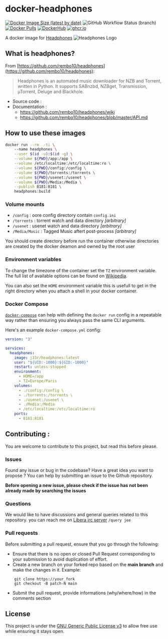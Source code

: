 # docker-headphones

[![Docker Image Size (latest by date)](https://img.shields.io/docker/image-size/j33r/headphones?style=flat-square)](https://microbadger.com/images/j33r/headphones)
![GitHub Workflow Status (branch)](https://img.shields.io/github/workflow/status/jee-r/docker-headphones/Deploy/main?style=flat-square)
[![Docker Pulls](https://img.shields.io/docker/pulls/j33r/headphones?style=flat-square)](https://hub.docker.com/r/j33r/headphones)
[![DockerHub](https://img.shields.io/badge/Dockerhub-j33r/headphones-%232496ED?logo=docker&style=flat-square)](https://hub.docker.com/r/j33r/headphones)
[![ghcr.io](https://img.shields.io/badge/ghrc%2Eio-jee%2D-r/headphones-%232496ED?logo=github&style=flat-square)](https://ghcr.io/jee-r/headphones)

A docker image for [Headphones](https://github.com/rembo10/headphones/) ![Headphones Logo](https://images.weserv.nl/?url=https://github.com/rembo10/headphones/raw/master/data/images/headphoneslogo.png&w=32&h=32)

## What is headphones?

From [https://github.com/rembo10/headphones](https://github.com/rembo10/headphones):

> Headphones is an automated music downloader for NZB and Torrent, written in Python. It supports SABnzbd, NZBget, Transmission, µTorrent, Deluge and Blackhole.

- Source code :
- Documentation : 
    - https://github.com/rembo10/headphones/wiki
    - https://github.com/rembo10/headphones/blob/master/API.md

## How to use these images

```bash
docker run --rm  -ti \                           
    --name headphones \
    --user $(id -u):$(id -g) \
    --volume ${PWD}/app:/app \
    --volume /etc/localtime:/etc/localtime:ro \
    --volume ${PWD}/config:/config \
    --volume ${PWD}/torrents:/torrents \
    --volume ${PWD}/usenet:/usenet \
    --volume ${PWD}/Media:/Media \
    --publish 8181:8181 \
    headphones:build
```    

### Volume mounts


- `/config` : oore config directory contain `config.ini`
- `/torrents` : torrent watch and data directory  *[arbitrary]*
- `/usenet` :  usenet watch and data directory *[arbitrary]*
- `/Media/Music` : Tagged Music aftert post-process *[arbitrary]*

You should create directory before run the container otherwise directories are created by the docker deamon and owned by the root user

### Environment variables

To change the timezone of the container set the `TZ` environment variable. The full list of available options can be found on [Wikipedia](https://en.wikipedia.org/wiki/List_of_tz_database_time_zones).

You can also set the `HOME` environment variable this is usefull to get in the right directory when you attach a shell in your docker container.


### Docker Compose

[`docker-compose`](https://docs.docker.com/compose/) can help with defining the `docker run` config in a repeatable way rather than ensuring you always pass the same CLI arguments.

Here's an example `docker-compose.yml` config:

```yaml
version: "3"

services:
  headphones:
    image: j33r/headphones:latest    
    user: "${UID:-1000}:${GID:-1000}"
    restart: unless-stopped
    environment:
      - HOME=/app
      - TZ=Europe/Paris
    volumes:
      - ./config:/config \
      - ./torrents:/torrents \
      - ./usenet:/usenet \
      - ./Media:/Media
      - /etc/localtime:/etc/localtime:ro
    ports:
      - 8181:8181
```

## Contributing :

You are welcome to contribute to this project, but read this before please.

### Issues

Found any issue or bug in the codebase? Have a great idea you want to propose ? 
You can help by submitting an issue to the Github repository. 

**Before opening a new issue, please check if the issue has not been already made by searching 
the issues**

### Questions

We would like to have discussions and general queries related to this repository.
you can reach me on [Libera irc server](https://libera.chat/) `/query jee`

### Pull requests

Before submitting a pull request, ensure that you go through the following:

- Ensure that there is no open or closed Pull Request corresponding to your submission to avoid duplication of effort.
- Create a new branch on your forked repo based on the **main branch** and make the changes in it. Example:

```
    git clone https://your_fork
    git checkout -B patch-N main
```

- Submit the pull request, provide informations (why/where/how) in the comments section

## License

This project is under the [GNU Generic Public License v3](https://github.com/jee-r/docker-headphones/blob/master/LICENSE) to allow free use while ensuring it stays open.
